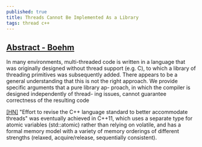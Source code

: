 ```yaml
---
published: true
title: Threads Cannot Be Implemented As a Library
tags: thread c++
---
```

## [Abstract - Boehm](https://cs.nyu.edu/~mwalfish/classes/14fa/ref/boehm05threads.pdf)

In many environments, multi-threaded code is written in a language
that  was  originally  designed  without  thread  support  (e.g.  C),  to
which  a  library  of  threading  primitives  was  subsequently  added.
There appears to be a general understanding that this is not the right
approach.  We  provide  specific  arguments  that  a  pure  library  ap-
proach, in which the compiler is designed independently of thread-
ing issues, cannot guarantee correctness of the resulting code

[\[HN\]](https://news.ycombinator.com/item?id=18483717) "Effort to revise the C++ language standard to better accommodate threads" was eventually achieved in C++11, which uses a separate type for atomic variables (std::atomic) rather than relying on volatile, and has a formal memory model with a variety of memory orderings of different strengths (relaxed, acquire/release, sequentially consistent).


